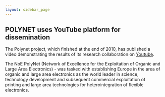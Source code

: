 ```yaml
---
layout: sidebar_page
---
```


## POLYNET uses YouTube platform for dissemination

The Polynet project, which finished at the end of 2010, has published a video demonstrating the results of its research collaboration on [Youtube]( http://www.youtube.com/watch?v=kJhzZkzaNCw).
<!--break-->
The NoE PolyNet (Network of Excellence for the Exploitation of Organic and Large Area Electronics) - was tasked with establishing Europe in the area of organic and large area electronics as the world leader in science, technology development and subsequent commercial exploitation of printing and large area technologies for heterointegration of flexible electronics.